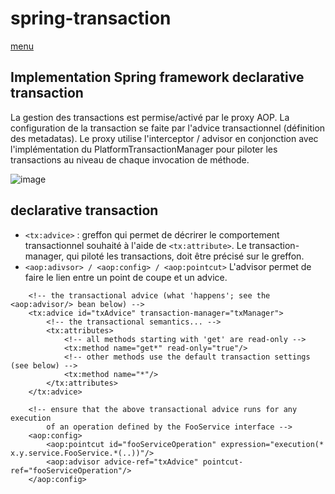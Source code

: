 # spring-transaction
[menu](https://github.com/grouault/spring-tutorial/blob/master/spring-data-access/transaction/readme.md)

## Implementation Spring framework declarative transaction

La gestion des transactions est permise/activé par le proxy AOP. La configuration de la transaction se faite par l'advice transactionnel (définition des metadatas). Le proxy utilise l'interceptor / advisor en conjonction avec l'implémentation du PlatformTransactionManager pour piloter les transactions au niveau de chaque invocation de méthode.

![image](https://user-images.githubusercontent.com/20648687/80582769-94929b80-8a0f-11ea-9224-b7be7ba2d35c.png)

## declarative transaction
* `<tx:advice>` : greffon qui permet de décrirer le comportement transactionnel souhaité à l'aide de `<tx:attribute>`. Le transaction-manager, qui piloté les transactions, doit être précisé sur le greffon.
* `<aop:adivsor> / <aop:config> / <aop:pointcut>`
L'advisor permet de faire le lien entre un point de coupe et un advice.

```
    <!-- the transactional advice (what 'happens'; see the <aop:advisor/> bean below) -->
    <tx:advice id="txAdvice" transaction-manager="txManager">
        <!-- the transactional semantics... -->
        <tx:attributes>
            <!-- all methods starting with 'get' are read-only -->
            <tx:method name="get*" read-only="true"/>
            <!-- other methods use the default transaction settings (see below) -->
            <tx:method name="*"/>
        </tx:attributes>
    </tx:advice>

    <!-- ensure that the above transactional advice runs for any execution
        of an operation defined by the FooService interface -->
    <aop:config>
        <aop:pointcut id="fooServiceOperation" expression="execution(* x.y.service.FooService.*(..))"/>
        <aop:advisor advice-ref="txAdvice" pointcut-ref="fooServiceOperation"/>
    </aop:config>
```
